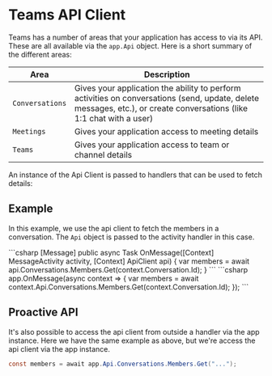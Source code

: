 
# Teams API Client

Teams has a number of areas that your application has access to via its API. These are all available via the `app.Api` object. Here is a short summary of the different areas:

| Area | Description |
|------|-------------|
| `Conversations` | Gives your application the ability to perform activities on conversations (send, update, delete messages, etc.), or create conversations (like 1:1 chat with a user) |
| `Meetings` | Gives your application access to meeting details |
| `Teams` | Gives your application access to team or channel details |


An instance of the Api Client is passed to handlers that can be used to fetch details:

## Example

In this example, we use the api client to fetch the members in a conversation. The `Api` object is passed to the activity handler in this case.

<Tabs>
  <TabItem label="Controller" value="controller" default>
    ```csharp 
    [Message]
    public async Task OnMessage([Context] MessageActivity activity, [Context] ApiClient api)
    {
        var members = await api.Conversations.Members.Get(context.Conversation.Id);
    }
    ```
  </TabItem>
  <TabItem label="Minimal" value="minimal">
    ```csharp 
    app.OnMessage(async context =>
    {
        var members = await context.Api.Conversations.Members.Get(context.Conversation.Id);
    });
    ```
  </TabItem>
</Tabs>

## Proactive API

It's also possible to access the api client from outside a handler via the app instance. Here we have the same example as above, but we're access the api client via the app instance.

```csharp
const members = await app.Api.Conversations.Members.Get("...");
```
